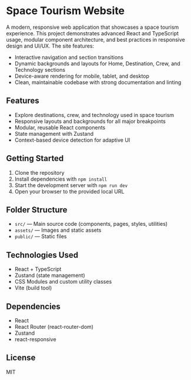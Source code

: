 # Space Tourism Website

A modern, responsive web application that showcases a space tourism experience. This project demonstrates advanced React and TypeScript usage, modular component architecture, and best practices in responsive design and UI/UX. The site features:

- Interactive navigation and section transitions
- Dynamic backgrounds and layouts for Home, Destination, Crew, and Technology sections
- Device-aware rendering for mobile, tablet, and desktop
- Clean, maintainable codebase with strong documentation and linting

## Features

- Explore destinations, crew, and technology used in space tourism
- Responsive layouts and backgrounds for all major breakpoints
- Modular, reusable React components
- State management with Zustand
- Context-based device detection for adaptive UI

## Getting Started

1. Clone the repository
2. Install dependencies with `npm install`
3. Start the development server with `npm run dev`
4. Open your browser to the provided local URL

## Folder Structure

- `src/` — Main source code (components, pages, styles, utilities)
- `assets/` — Images and static assets
- `public/` — Static files

## Technologies Used

- React + TypeScript
- Zustand (state management)
- CSS Modules and custom utility classes
- Vite (build tool)

## Dependencies
- React
- React Router (react-router-dom)
- Zustand
- react-responsive

## License

MIT
